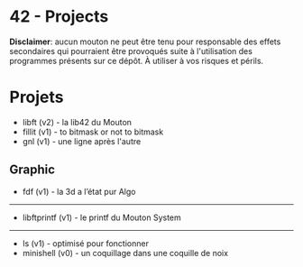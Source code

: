 42 - Projects
=============

**Disclaimer**: aucun mouton ne peut être tenu pour responsable des effets secondaires qui pourraient être provoqués suite à l'utilisation des programmes présents sur ce dépôt. À utiliser à vos risques et périls.

Projets
=======
* libft (v2) - la lib42 du Mouton
* fillit (v1) - to bitmask or not to bitmask
* gnl (v1) - une ligne après l'autre

Graphic
-------
* fdf (v1) - la 3d a l’état pur
Algo
----
* libftprintf (v1) - le printf du Mouton
System
------
* ls (v1) - optimisé pour fonctionner
* minishell (v0) - un coquillage dans une coquille de noix
